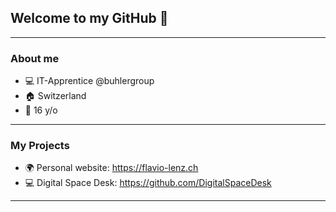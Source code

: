## Welcome to my GitHub 👋

---
### About me

  - 💻 IT-Apprentice @buhlergroup
  - 🏠 Switzerland
  - 🎂 16 y/o

---
### My Projects

  - 🌍 Personal website: https://flavio-lenz.ch
  - 💻 Digital Space Desk: https://github.com/DigitalSpaceDesk

---
